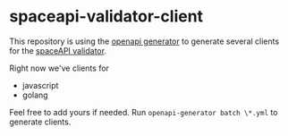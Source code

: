 # spaceapi-validator-client

This repository is using the [openapi generator](https://openapi-generator.tech/) to generate several clients for the [spaceAPI validator](https://github.com/SpaceApi/validator).

Right now we've clients for
  * javascript
  * golang

Feel free to add yours if needed. 
Run `openapi-generator batch \*.yml` to generate clients.
